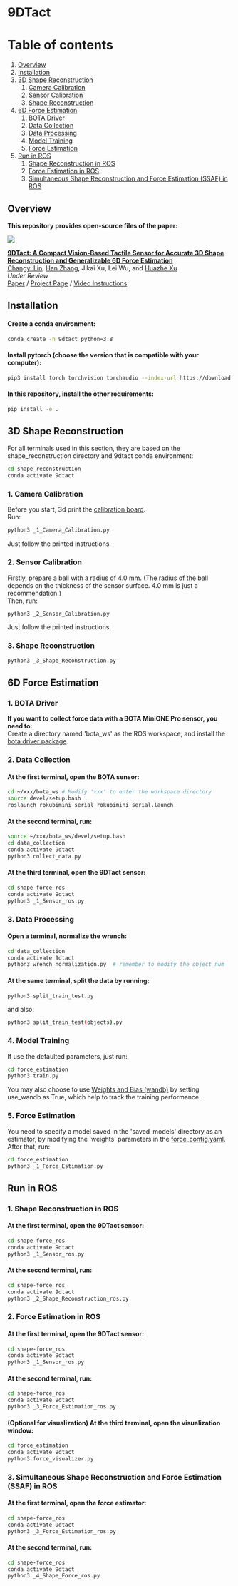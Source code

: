 # 9DTact

# Table of contents
1. [Overview](#overview)
2. [Installation](#installation)
3. [3D Shape Reconstruction](#reconstruction)
   1. [Camera Calibration](#camera_calibration)
   2. [Sensor Calibration](#sensor_calibration)
   3. [Shape Reconstruction](#shape_reconstruction)
4. [6D Force Estimation](#estimation)
   1. [BOTA Driver](#bota)
   2. [Data Collection](#collection)
   3. [Data Processing](#processing)
   4. [Model Training](#training)
   5. [Force Estimation](#inference)
5. [Run in ROS](#ros)
   1. [Shape Reconstruction in ROS](#shape_ros)
   2. [Force Estimation in ROS](#force_ros)
   3. [Simultaneous Shape Reconstruction and Force Estimation (SSAF) in ROS](#shape_force)

## Overview <a name="overview"></a>
**This repository provides open-source files of the paper:**

![](source/pipelie.png)
<td style="padding:20px;width:75%;vertical-align:middle">
      <a href="https://linchangyi1.github.io/9DTact/" target="_blank">
      <b> 9DTact: A Compact Vision-Based Tactile Sensor for Accurate 3D Shape Reconstruction and Generalizable 6D Force Estimation </b>
      </a>
      <br>
      <a href="https://linchangyi1.github.io/" target="_blank">Changyi Lin</a>, 
      <a href="https://doublehan07.github.io/" target="_blank"> Han Zhang</a>,
      Jikai Xu, Lei Wu, and
      <a href="http://hxu.rocks/" target="_blank"> Huazhe Xu</a>
      <br>
      <em>Under Review</em>
      <br>
      <a href="">Paper</a> /
      <a href="https://linchangyi1.github.io/9DTact/" target="_blank">Project Page</a> /
      <a href="">Video Instructions</a>
    <br>
</td>

## Installation <a name="installation"></a>
#### Create a conda environment:
```bash
conda create -n 9dtact python=3.8
```
#### Install pytorch (choose the version that is compatible with your computer):
```bash
pip3 install torch torchvision torchaudio --index-url https://download.pytorch.org/whl/cu118
```
#### In this repository, install the other requirements:
```bash
pip install -e .
```


## 3D Shape Reconstruction <a name="reconstruction"></a>
For all terminals used in this section, they are based on the shape_reconstruction directory and 9dtact conda environment:
```bash
cd shape_reconstruction
conda activate 9dtact
```

### 1. Camera Calibration <a name="camera_calibration"></a>
Before you start, 3d print the [calibration board](9DTact_Design/fabrication/calibration_board.STL).<br>
Run:
```bash
python3 _1_Camera_Calibration.py
```
Just follow the printed instructions.

### 2. Sensor Calibration <a name="sensor_calibration"></a>
Firstly, prepare a ball with a radius of 4.0 mm.
(The radius of the ball depends on the thickness of the sensor surface.
4.0 mm is just a recommendation.)<br>
Then, run:
```bash
python3 _2_Sensor_Calibration.py
```
Just follow the printed instructions.

### 3. Shape Reconstruction <a name="shape_reconstruction"></a>
```bash
python3 _3_Shape_Reconstruction.py
```

## 6D Force Estimation <a name="estimation"></a>
### 1. BOTA Driver <a name="bota"></a>
**If you want to collect force data with a BOTA MiniONE Pro sensor, you need to:**<br>
Create a directory named 'bota_ws' as the ROS workspace, and install the [bota driver package](https://gitlab.com/botasys/bota_driver).

### 2. Data Collection <a name="collection"></a>
#### At the first terminal, open the BOTA sensor:
```bash
cd ~/xxx/bota_ws # Modify 'xxx' to enter the workspace directory
source devel/setup.bash
roslaunch rokubimini_serial rokubimini_serial.launch
```
#### At the second terminal, run:
```bash
source ~/xxx/bota_ws/devel/setup.bash
cd data_collection
conda activate 9dtact
python3 collect_data.py
```
#### At the third terminal, open the 9DTact sensor:
```bash
cd shape-force-ros
conda activate 9dtact
python3 _1_Sensor_ros.py
```

### 3. Data Processing <a name="processing"></a>
#### Open a terminal, normalize the wrench:
```bash
cd data_collection
conda activate 9dtact
python3 wrench_normalization.py  # remember to modify the object_num
```
#### At the same terminal, split the data by running:
```bash
python3 split_train_test.py
```
and also:
```bash
python3 split_train_test(objects).py
```

### 4. Model Training <a name="training"></a>
If use the defaulted parameters, just run:
```bash
cd force_estimation
python3 train.py
```
You may also choose to use [Weights and Bias (wandb)](https://docs.wandb.ai/quickstart) by setting use_wandb as True,
which help to track the training performance.

### 5. Force Estimation <a name="inference"></a>
You need to specify a model saved in the 'saved_models' directory as an estimator,
by modifying the 'weights' parameters in the [force_config.yaml](force_estimation/force_config.yaml).<br>
After that, run:
```bash
cd force_estimation
python3 _1_Force_Estimation.py
```


## Run in ROS <a name="ros"></a>
### 1. Shape Reconstruction in ROS <a name="shape_ros"></a>
#### At the first terminal, open the 9DTact sensor:
```bash
cd shape-force_ros
conda activate 9dtact
python3 _1_Sensor_ros.py
```
#### At the second terminal, run:
```bash
cd shape-force_ros
conda activate 9dtact
python3 _2_Shape_Reconstruction_ros.py
```

### 2. Force Estimation in ROS <a name="force_ros"></a>
#### At the first terminal, open the 9DTact sensor:
```bash
cd shape-force_ros
conda activate 9dtact
python3 _1_Sensor_ros.py
```
#### At the second terminal, run:
```bash
cd shape-force_ros
conda activate 9dtact
python3 _3_Force_Estimation_ros.py
```
#### (Optional for visualization) At the third terminal, open the visualization window:
```bash
cd force_estimation
conda activate 9dtact
python3 force_visualizer.py
```
### 3. Simultaneous Shape Reconstruction and Force Estimation (SSAF) in ROS <a name="shape_force"></a>
#### At the first terminal, open the force estimator:
```bash
cd shape-force_ros
conda activate 9dtact
python3 _3_Force_Estimation_ros.py
```
#### At the second terminal, run:
```bash
cd shape-force_ros
conda activate 9dtact
python3 _4_Shape_Force_ros.py
```

